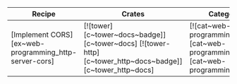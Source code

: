| Recipe | Crates | Categories |
|--------|--------|------------|
| [Implement CORS][ex~web-programming_http-server-cors] | [![tower][c~tower~docs~badge]][c~tower~docs] [![tower-http][c~tower_http~docs~badge]][c~tower_http~docs] | [![cat~web-programming][cat~web-programming~badge]][cat~web-programming] |
